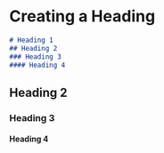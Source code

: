# Creating a Heading

```markdown
# Heading 1
## Heading 2
### Heading 3
#### Heading 4
```
## Heading 2
### Heading 3
#### Heading 4
